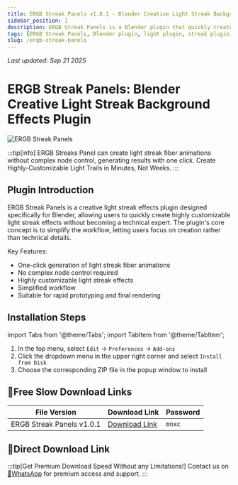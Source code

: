 ```yaml
---
title: ERGB Streak Panels v1.0.1 - Blender Creative Light Streak Background Effects Plugin
sidebar_position: 1
description: ERGB Streak Panels is a Blender plugin that quickly creates customizable light streak effects without complex node control, generating animated light streak fiber effects with one click.
tags: [ERGB Streak Panels, Blender plugin, light plugin, streak plugin, effects plugin, 3D effects, Blender effects, animation effects, background effects]
slug: /ergb-streak-panels
---
```

<!--Above is frontmatter Part-generate depend on content meet Google Seo, you need to balance automation efficiency with Google's core ranking factors—especially E-E-A-T (Experience, Expertise, Authoritativeness, Trustworthiness) -->
*Last updated: Sep 21 2025*<!--generate depend on file modified time -->

<!--First Part-This is Title -->
# ERGB Streak Panels: Blender Creative Light Streak Background Effects Plugin

<!--Second Part-This is First Banner -->
![ERGB Streak Panels](https://www.gfxcamp.com/wp-content/uploads/2025/09/ergb-streaks-panel.jpg)

:::tip[info]
ERGB Streaks Panel can create light streak fiber animations without complex node control, generating results with one click. Create Highly-Customizable Light Trails in Minutes, Not Weeks.
:::

## Plugin Introduction

ERGB Streak Panels is a creative light streak effects plugin designed specifically for Blender, allowing users to quickly create highly customizable light streak effects without becoming a technical expert. The plugin's core concept is to simplify the workflow, letting users focus on creation rather than technical details.

Key Features:
- One-click generation of light streak fiber animations
- No complex node control required
- Highly customizable light streak effects
- Simplified workflow
- Suitable for rapid prototyping and final rendering

## Installation Steps

import Tabs from '@theme/Tabs';
import TabItem from '@theme/TabItem';

<Tabs>
  <TabItem value="installation" label="Installation Instructions" default>
    <ol>
      <li>In the top menu, select <code>Edit</code> → <code>Preferences</code> → <code>Add-ons</code></li>
      <li>Click the dropdown menu in the upper right corner and select <code>Install from Disk</code></li>
      <li>Choose the corresponding ZIP file in the popup window to install</li>
    </ol>
  </TabItem>
</Tabs>

## 🐌Free Slow Download Links



| File Version | Download Link | Password |
|--------------|---------------|----------|
| ERGB Streak Panels v1.0.1 | [Download Link](https://pan.baidu.com/s/1YBLNvz7idwCB4z8PvCdm9Q?pwd=mnxc) | `mnxc` |

## 🚀Direct Download Link
:::tip[Get Premium Download Speed Without any Limitations!]
Contact us on [💬WhatsApp](https://wa.me/+8613237610083) for premium  access and support.
:::